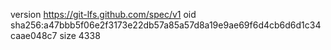 version https://git-lfs.github.com/spec/v1
oid sha256:a47bbb5f06e2f3173e22db57a85a57d8a19e9ae69f6d4cb6d6d1c34caae048c7
size 4338

